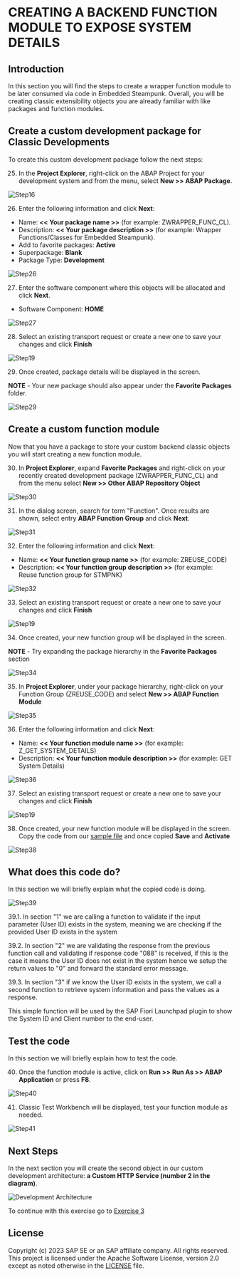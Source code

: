 <!--
SPDX-FileCopyrightText: 2023 Jorge Baltazar <jorge.baltazar@sap.com>

SPDX-License-Identifier: Apache-2.0
-->

# CREATING A BACKEND FUNCTION MODULE TO EXPOSE SYSTEM DETAILS

## Introduction
In this section you will find the steps to create a wrapper function module to be later consumed via code in Embedded Steampunk. Overall, you will be creating classic extensibility objects you are already familiar with like packages and function modules.

## Create a custom development package for Classic Developments
To create this custom development package follow the next steps:

25. In the **Project Explorer**, right-click on the ABAP Project for your development system and from the menu, select **New >> ABAP Package**.

  ![Step16](images/step16.png)

26. Enter the following information and click **Next**:
  * Name: **<< Your package name >>** (for example: ZWRAPPER_FUNC_CL).
  * Description: **<< Your package description >>** (for example: Wrapper Functions/Classes for Embedded Steampunk).
  * Add to favorite packages: **Active**
  * Superpackage: **Blank**
  * Package Type: **Development**

  ![Step26](images/step26.png)

27. Enter the software component where this objects will be allocated and click **Next**.
  * Software Component: **HOME**

  ![Step27](images/step27.png)

28. Select an existing transport request or create a new one to save your changes and click **Finish**

  ![Step19](images/step19.png)

29. Once created, package details will be displayed in the screen.

  **NOTE** - Your new package should also appear under the **Favorite Packages** folder.

  ![Step29](images/step29.png)

## Create a custom function module
Now that you have a package to store your custom backend classic objects you will start creating a new function module.

30. In **Project Explorer**, expand **Favorite Packages** and right-click on your recently created development package (ZWRAPPER_FUNC_CL) and from the menu select **New >> Other ABAP Repository Object**

  ![Step30](images/step30.png)

31. In the dialog screen, search for term "Function". Once results are shown, select entry **ABAP Function Group** and click **Next**.

  ![Step31](images/step31.png)

32. Enter the following information and click **Next**:
  * Name: **<< Your function group name >>** (for example: ZREUSE_CODE)
  * Description: **<< Your function group description >>** (for example: Reuse function group for STMPNK)

  ![Step32](images/step32.png)

33. Select an existing transport request or create a new one to save your changes and click **Finish**

  ![Step19](images/step19.png)

34. Once created, your new function group will be displayed in the screen.

  **NOTE** - Try expanding the package hierarchy in the **Favorite Packages** section

  ![Step34](images/step34.png)

35. In **Project Explorer**, under your package hierarchy, right-click on your Function Group (ZREUSE_CODE) and select **New >> ABAP Function Module**

  ![Step35](images/step35.png)

36. Enter the following information and click **Next**:
  * Name: **<< Your function module name >>** (for example: Z_GET_SYSTEM_DETAILS)
  * Description: **<< Your function module description >>** (for example: GET System Details)

  ![Step36](images/step36.png)

37. Select an existing transport request or create a new one to save your changes and click **Finish**

  ![Step19](images/step19.png)

38. Once created, your new function module will be displayed in the screen. Copy the code from our [sample file](sources/Z_GET_SYSTEM_DETAILS.abap) and once copied **Save** and **Activate**

  ![Step38](images/step38.png)

## What does this code do?
In this section we will briefly explain what the copied code is doing.

  ![Step39](images/step39.png)

39.1. In section "1" we are calling a function to validate if the input parameter (User ID) exists in the system, meaning we are checking if the provided User ID exists in the system

39.2. In section "2" we are validating the response from the previous function call and validating if response code "088" is received, if this is the case it means the User ID does not exist in the system hence we setup the return values to "0" and forward the standard error message.

39.3. In section "3" if we know the User ID exists in the system, we call a second function to retrieve system information and pass the values as a response.

This simple function will be used by the SAP Fiori Launchpad plugin to show the System ID and Client number to the end-user.

## Test the code
In this section we will briefly explain how to test the code.

40. Once the function module is active, click on **Run >> Run As >> ABAP Application** or press **F8**.

  ![Step40](images/step40.png)

41. Classic Test Workbench will be displayed, test your function module as needed.

  ![Step41](images/step41.png)

## Next Steps
In the next section you will create the second object in our custom development architecture: **a Custom HTTP Service (number 2 in the diagram)**.

  ![Development Architecture](images/dev_arch.png)

To continue with this exercise go to [Exercise 3](../ex_3)

## License
Copyright (c) 2023 SAP SE or an SAP affiliate company. All rights reserved. This project is licensed under the Apache Software License, version 2.0 except as noted otherwise in the [LICENSE](LICENSE) file.
